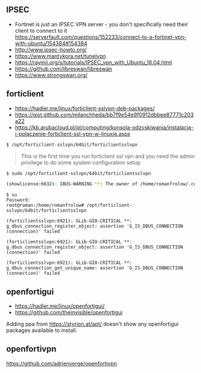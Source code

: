 ## IPSEC

- Fortinet is just an IPSEC VPN server - you don't specifically need their client to connect to it https://serverfault.com/questions/152233/connect-to-a-fortinet-vpn-with-ubuntu/154384#154384
- http://www.ipsec-howto.org/
- https://www.mantykora.net/tunelvpn
- https://raymii.org/s/tutorials/IPSEC_vpn_with_Ubuntu_16.04.html
- https://github.com/libreswan/libreswan
- https://www.strongswan.org/

## forticlient

- https://hadler.me/linux/forticlient-sslvpn-deb-packages/
- https://gist.github.com/milanchheda/bb7f9e54e9f0912dbbee87771c203a22
- https://kb.arubacloud.pl/pl/computing/konsola-odzyskiwania/instalacja-i-polaczenie-forticlient-ssl-vpn-w-linuxie.aspx

```bash
$ /opt/forticlient-sslvpn/64bit/forticlientsslvpn
```

>This is the first time you run forticlient ssl vpn
>and you need the admin privilege to do some system configuration setup

```bash
$ sudo /opt/forticlient-sslvpn/64bit/forticlientsslvpn

(showlicense:6632): IBUS-WARNING **: The owner of /home/romanfrolow/.config/ibus/bus is not root!
```

```
$ su
Password: 
root@roman:/home/romanfrolow# /opt/forticlient-sslvpn/64bit/forticlientsslvpn

(forticlientsslvpn:6921): GLib-GIO-CRITICAL **: g_dbus_connection_register_object: assertion 'G_IS_DBUS_CONNECTION (connection)' failed

(forticlientsslvpn:6921): GLib-GIO-CRITICAL **: g_dbus_connection_register_object: assertion 'G_IS_DBUS_CONNECTION (connection)' failed

(forticlientsslvpn:6921): GLib-GIO-CRITICAL **: g_dbus_connection_get_unique_name: assertion 'G_IS_DBUS_CONNECTION (connection)' failed
```

## openfortigui

- https://hadler.me/linux/openfortigui/
- https://github.com/theinvisible/openfortigui

Adding ppa from https://styrion.at/apt/ doesn't show any openfortigui packages available to install.

## openfortivpn

https://github.com/adrienverge/openfortivpn
